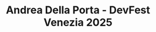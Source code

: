 ---
title: "Andrea Della Porta - DevFest Venezia 2025"
name: "Andrea Della Porta"
photo: "/images/speakers/andrea-della-porta.webp"
bio: "Born in Rome in 1994, passionate about mobile development since forever. Andrea has been a technology enthusiast for as long as he can remember. He started developing his first Java programs in his early high school years, but with the advent of smartphones, he quickly fell in love with the mobile world. His experience started in Switzerland for an Android project in the medical field and continued for large companies such as NTT Data and Deloitte, until he got to his current Cegeka. Over the years he has developed applications with large user bases for various industries, specializing in native Android development, Flutter and now Kotlin Multiplatform.
His life is not only programming, but also football and padel!"
jobTitle: Cegeka, Mobile Technical Leader
twitter: "https://x.com/AndreaDellaPor5"
linkedin: "https://www.linkedin.com/in/andrea-della-porta-01/"
website: ""
featured: false
lang: eng
presentation:
    title: "Kotlin Multiplatform in Production: Scaling for Real Apps"
    abstract: "Kotlin Multiplatform (KMP) promises a powerful way to share code across Android, iOS, and beyond—but what happens when your project grows? In this talk, we'll explore what it takes to successfully scale a KMP codebase in real-world production environments.

You'll learn how to structure large multiplatform projects, manage dependencies effectively, and design a clean architecture that balances shared logic with platform-specific needs. We'll dive into tooling, testing strategies, debugging techniques, and CI/CD considerations that are essential when working with cross-platform teams.

Based on hard-earned lessons from real apps, this talk will help you avoid common pitfalls, streamline your workflow, and unlock the full potential of Kotlin Multiplatform in your next big project.

Whether you're just getting started or already deep in multiplatform development, you'll walk away with actionable insights to take your shared codebase to the next level."
---